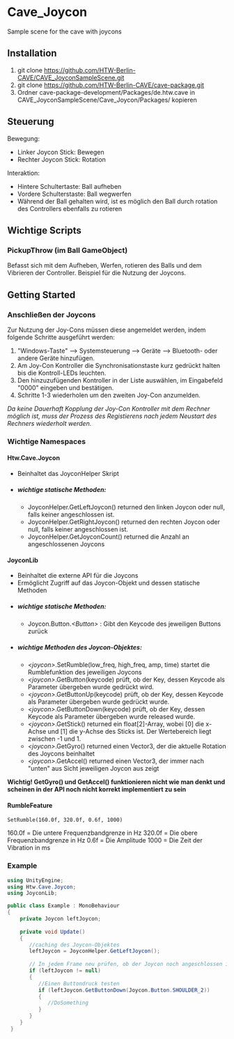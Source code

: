 # Cave_Joycon
Sample scene for the cave with joycons

## Installation
1. git clone https://github.com/HTW-Berlin-CAVE/CAVE_JoyconSampleScene.git
2. git clone https://github.com/HTW-Berlin-CAVE/cave-package.git
3. Ordner cave-package-development/Packages/de.htw.cave in CAVE_JoyconSampleScene/Cave_Joycon/Packages/ kopieren

## Steuerung
Bewegung:
* Linker Joycon Stick: Bewegen
* Rechter Joycon Stick: Rotation

Interaktion:
* Hintere Schultertaste: Ball aufheben
* Vordere Schulterstaste: Ball wegwerfen
* Während der Ball gehalten wird, ist es möglich den Ball durch rotation des Controllers ebenfalls zu rotieren

## Wichtige Scripts
### PickupThrow (im Ball GameObject)
Befasst sich mit dem Aufheben, Werfen, rotieren des Balls und dem Vibrieren der Controller. Beispiel für die Nutzung der Joycons.

## Getting Started
### Anschließen der Joycons
Zur Nutzung der Joy-Cons müssen diese angemeldet werden, indem folgende Schritte ausgeführt werden:
1. "Windows-Taste" --> Systemsteuerung --> Geräte --> Bluetooth- oder andere Geräte hinzufügen.
2. Am Joy-Con Kontroller die Synchronisationstaste kurz gedrückt halten bis die Kontroll-LEDs leuchten.
3. Den hinzuzufügenden Kontroller in der Liste auswählen, im Eingabefeld "0000" eingeben und bestätigen.
4. Schritte 1-3 wiederholen um den zweiten Joy-Con anzumelden.

*Da keine Dauerhaft Kopplung der Joy-Con Kontroller mit dem Rechner möglich ist, muss der Prozess des Registierens nach jedem Neustart des Rechners wiederholt werden.*

### Wichtige Namespaces
#### Htw.Cave.Joycon
* Beinhaltet das JoyconHelper Skript
* ##### *wichtige* statische Methoden:
  * JoyconHelper.GetLeftJoycon() returned den linken Joycon oder null, falls keiner angeschlossen ist.
  * JoyconHelper.GetRightJoycon() returned den rechten Joycon oder null, falls keiner angeschlossen ist.
  * JoyconHelper.GetJoyconCount() returned die Anzahl an angeschlossenen Joycons
#### JoyconLib
* Beinhaltet die externe API für die Joycons
* Ermöglicht Zugriff auf das Joycon-Objekt und dessen statische Methoden
* ##### *wichtige* statische Methoden:
  * Joycon.Button.*\<Button\>* : Gibt den Keycode des jeweiligen Buttons zurück
* ##### *wichtige* Methoden des Joycon-*Objektes*:
  * *\<joycon\>*.SetRumble(low_freq, high_freq, amp, time) startet die Rumblefunktion des jeweiligen Joycons
  * *\<joycon\>*.GetButton(keycode) prüft, ob der Key, dessen Keycode als Parameter übergeben wurde gedrückt wird. 
  * *\<joycon\>*.GetButtonUp(keycode) prüft, ob der Key, dessen Keycode als Parameter übergeben wurde gedrückt wurde.
  * *\<joycon\>*.GetButtonDown(keycode) prüft, ob der Key, dessen Keycode als Parameter übergeben wurde released wurde. 
  * *\<joycon\>*.GetStick() returned ein float[2]-Array, wobei [0] die x-Achse und [1] die y-Achse des Sticks ist. Der Wertebereich liegt zwischen -1 und 1.
  * *\<joycon\>*.GetGyro() returned einen Vector3, der die aktuelle Rotation des Joycons beinhaltet
  * *\<joycon\>*.GetAccel() returned einen Vector3, der immer nach "unten" aus Sicht jeweiligen Joycon aus zeigt
  
**Wichtig! GetGyro() und GetAccel() funktionieren nicht wie man denkt und scheinen in der API noch nicht korrekt implementiert zu sein**

#### RumbleFeature
```
SetRumble(160.0f, 320.0f, 0.6f, 1000)
```
160.0f = Die untere Frequenzbandgrenze in Hz
320.0f = Die obere Frequenzbandgrenze in Hz
0.6f = Die Amplitude
1000 = Die Zeit der Vibration in ms
  
### Example
```C#
using UnityEngine;
using Htw.Cave.Joycon;
using JoyconLib;

public class Example : MonoBehaviour
{
    private Joycon leftJoycon;
        
    private void Update()
    {
       //caching des Joycon-Objektes
       leftJoycon = JoyconHelper.GetLeftJoycon();
       
       // In jedem Frame neu prüfen, ob der Joycon noch angeschlossen ist
       if (leftJoycon != null)
       {
          //Einen Buttondruck testen
          if (leftJoycon.GetButtonDown(Joycon.Button.SHOULDER_2))
          {
             //DoSomething
          }
       }
    }
 }
```
